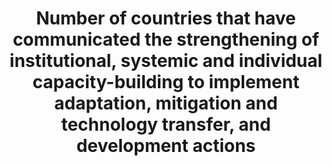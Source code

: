 ---
title: >-
  Number  of  countries  that  have  communicated  the  strengthening  of  institutional,  systemic  and  individual  capacity-building  to  implement  adaptation,  mitigation  and  technology  transfer,  and  development  actions
permalink: /13-3-2/
sdg_goal: 13
layout: indicator
indicator: 13.3.2
indicator_variable: null
graph: binary
graph_type_description: null
graph_status_notes: graphed
variable_description: null
variable_notes: null
un_designated_tier: '3'
un_custodial_agency: 'UNFCCC,  UNESCO-UIS  (Partnering  Agencies:  UNEP,  WHO,  WMO,  FAO)'
target_id: '13.3'
has_metadata: true
goal_meta_link: 'http://unstats.un.org/sdgs/files/metadata-compilation/Metadata-Goal-13.pdf'
goal_meta_link_page: 12
indicator_name: >-
  Number  of  countries  that  have  communicated  the  strengthening  of  institutional,  systemic  and  individual  capacity-building  to  implement  adaptation,  mitigation  and  technology  transfer,  and  development  actions
target: >-
  Improve  education,  awareness-raising  and  human  and  institutional  capacity  on  climate  change  mitigation,  adaptation,  impact  reduction  and  early  warning.
source_title: null
source_notes: null
published: true
source_agency_staff_name: 'Julia  Meisel,  Department  of  State  '
us_method_of_computation: >-
  There  are  many  programs  throughout  the  United  States  that  build  capacity  to  implement  adaptation,  mitigation  and  technology  transfer,  and  development  actions,  including  at  the  federal  level.  For  example,  the  Resilience  Americorps  program  which  recruits,  trains,  and  embeds  Americorps  members  in  ten  communities  across  the  country  to  increase  civic  engagement  and  community  resilience  in  low-income  areas,  and  help  those  communities  develop  plans  for  becoming  more  resilient  to  any  number  of  shocks  and  stresses,  including  better  preparations  for  extreme  weather  events.  For  more  information:  https://www.whitehouse.gov/the-press-office/2015/08/19/resilience-americorps-announces-ten-cities-its-pilot-program-support
graph_title: >-
  Has  the  US  implemented  programs  to  build  capacity  to  implement  adaptation,  mitigation,  technology  transfer  and  development  related  to  climate  events?
periodicity: Annual
unit_of_measure: Yes/no
date_metadata_updated: January  2017
source_url: >-
  https://www.whitehouse.gov/the-press-office/2015/08/19/resilience-americorps-announces-ten-cities-its-pilot-program-support  
---